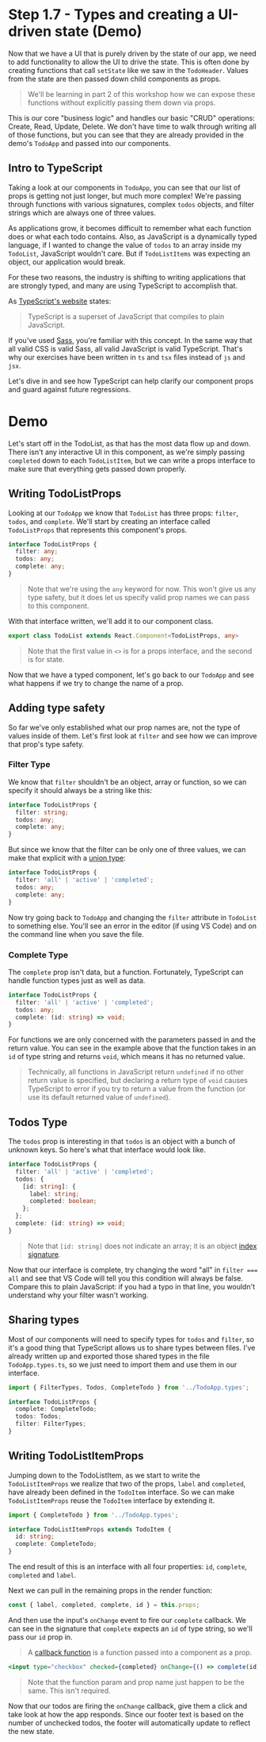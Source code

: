 # Step 1.7 - Types and creating a UI-driven state (Demo)

Now that we have a UI that is purely driven by the state of our app, we need to add functionality to allow the UI to drive the state. This is often done by creating functions that call `setState` like we saw in the `TodoHeader`. Values from the state are then passed down child components as props.

> We'll be learning in part 2 of this workshop how we can expose these functions without explicitly passing them down via props.

This is our core "business logic" and handles our basic "CRUD" operations: Create, Read, Update, Delete. We don't have time to walk through writing all of those functions, but you can see that they are already provided in the demo's `TodoApp` and passed into our components.

## Intro to TypeScript

Taking a look at our components in `TodoApp`, you can see that our list of props is getting not just longer, but much more complex! We're passing through functions with various signatures, complex `todos` objects, and filter strings which are always one of three values.

As applications grow, it becomes difficult to remember what each function does or what each todo contains. Also, as JavaScript is a dynamically typed language, if I wanted to change the value of `todos` to an array inside my `TodoList`, JavaScript wouldn't care. But if `TodoListItems` was expecting an object, our application would break.

For these two reasons, the industry is shifting to writing applications that are strongly typed, and many are using TypeScript to accomplish that.

As [TypeScript's website](https://www.typescriptlang.org) states:

> TypeScript is a superset of JavaScript that compiles to plain JavaScript.

If you've used [Sass](https://sass-lang.com), you're familiar with this concept. In the same way that all valid CSS is valid Sass, all valid JavaScript is valid TypeScript. That's why our exercises have been written in `ts` and `tsx` files instead of `js` and `jsx`.

Let's dive in and see how TypeScript can help clarify our component props and guard against future regressions.

# Demo

Let's start off in the TodoList, as that has the most data flow up and down. There isn't any interactive UI in this component, as we're simply passing `completed` down to each `TodoListItem`, but we can write a props interface to make sure that everything gets passed down properly.

## Writing TodoListProps

Looking at our `TodoApp` we know that `TodoList` has three props: `filter`, `todos`, and `complete`. We'll start by creating an interface called `TodoListProps` that represents this component's props.

```ts
interface TodoListProps {
  filter: any;
  todos: any;
  complete: any;
}
```

> Note that we're using the `any` keyword for now. This won't give us any type safety, but it does let us specify valid prop names we can pass to this component.

With that interface written, we'll add it to our component class.

```ts
export class TodoList extends React.Component<TodoListProps, any>
```

> Note that the first value in `<>` is for a props interface, and the second is for state.

Now that we have a typed component, let's go back to our `TodoApp` and see what happens if we try to change the name of a prop.

## Adding type safety

So far we've only established what our prop names are, not the type of values inside of them. Let's first look at `filter` and see how we can improve that prop's type safety.

### Filter Type

We know that `filter` shouldn't be an object, array or function, so we can specify it should always be a string like this:

```ts
interface TodoListProps {
  filter: string;
  todos: any;
  complete: any;
}
```

But since we know that the filter can be only one of three values, we can make that explicit with a [union type](https://www.typescriptlang.org/docs/handbook/advanced-types.html#union-types):

```ts
interface TodoListProps {
  filter: 'all' | 'active' | 'completed';
  todos: any;
  complete: any;
}
```

Now try going back to `TodoApp` and changing the `filter` attribute in `TodoList` to something else. You'll see an error in the editor (if using VS Code) and on the command line when you save the file.

### Complete Type

The `complete` prop isn't data, but a function. Fortunately, TypeScript can handle function types just as well as data.

```ts
interface TodoListProps {
  filter: 'all' | 'active' | 'completed';
  todos: any;
  complete: (id: string) => void;
}
```

For functions we are only concerned with the parameters passed in and the return value. You can see in the example above that the function takes in an `id` of type string and returns `void`, which means it has no returned value.

> Technically, all functions in JavaScript return `undefined` if no other return value is specified, but declaring a return type of `void` causes TypeScript to error if you try to return a value from the function (or use its default returned value of `undefined`).

## Todos Type

The `todos` prop is interesting in that `todos` is an object with a bunch of unknown keys. So here's what that interface would look like.

```ts
interface TodoListProps {
  filter: 'all' | 'active' | 'completed';
  todos: {
    [id: string]: {
      label: string;
      completed: boolean;
    };
  };
  complete: (id: string) => void;
}
```

> Note that `[id: string]` does not indicate an array; it is an object [index signature](https://www.typescriptlang.org/docs/handbook/interfaces.html#indexable-types).

Now that our interface is complete, try changing the word "all" in `filter === all` and see that VS Code will tell you this condition will always be false. Compare this to plain JavaScript: if you had a typo in that line, you wouldn't understand why your filter wasn't working.

## Sharing types

Most of our components will need to specify types for `todos` and `filter`, so it's a good thing that TypeScript allows us to share types between files. I've already written up and exported those shared types in the file `TodoApp.types.ts`, so we just need to import them and use them in our interface.

```ts
import { FilterTypes, Todos, CompleteTodo } from '../TodoApp.types';

interface TodoListProps {
  complete: CompleteTodo;
  todos: Todos;
  filter: FilterTypes;
}
```

## Writing TodoListItemProps

Jumping down to the TodoListItem, as we start to write the `TodoListItemProps` we realize that two of the props, `label` and `completed`, have already been defined in the `TodoItem` interface. So we can make `TodoListItemProps` reuse the `TodoItem` interface by extending it.

```ts
import { CompleteTodo } from '../TodoApp.types';

interface TodoListItemProps extends TodoItem {
  id: string;
  complete: CompleteTodo;
}
```

The end result of this is an interface with all four properties: `id`, `complete`, `completed` and `label`.

Next we can pull in the remaining props in the render function:

```jsx
const { label, completed, complete, id } = this.props;
```

And then use the input's `onChange` event to fire our `complete` callback. We can see in the signature that `complete` expects an `id` of type string, so we'll pass our `id` prop in.

> A [callback function](https://developer.mozilla.org/en-US/docs/Glossary/Callback_function) is a function passed into a component as a prop.

```jsx
<input type="checkbox" checked={completed} onChange={() => complete(id)} />
```

> Note that the function param and prop name just happen to be the same. This isn't required.

Now that our todos are firing the `onChange` callback, give them a click and take look at how the app responds. Since our footer text is based on the number of unchecked todos, the footer will automatically update to reflect the new state.

